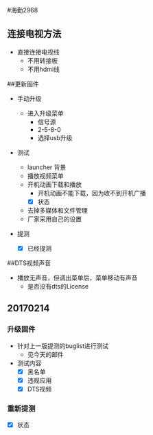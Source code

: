 #海勤2968

## 连接电视方法
- 直接连接电视线
	- 不用转接板
	- 不用hdmi线

##更新固件
- 手动升级  
	- 进入升级菜单  
		- 信号源  
		- 2-5-8-0  
		- 选择usb升级
- 测试
	- launcher 背景  
	- 播放视频菜单  
	- 开机动画下载和播放  
		- 开机动画不能下载，因为收不到开机广播
		- [x] 状态  
	- 去掉多媒体和文件管理    
	- 厂家采用自己的设置

- 提测
	- [x] 已经提测


##DTS视频声音
- 播放无声音，但调出菜单后，菜单移动有声音
	- 是否没有dts的License
	
## 20170214
### 升级固件
- 针对上一版提测的buglist进行测试
	- 见今天的邮件
- 测试内容
	- [x] 黑名单
	- [x] 违规应用
	- [x] DTS视频
### 重新提测
- [x] 状态


